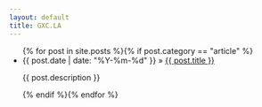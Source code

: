 ```yaml
---
layout: default
title: GXC.LA
---
```

<ul>{% for post in site.posts %}{% if post.category == "article" %}
<li>{{ post.date | date: "%Y-%m-%d" }} &raquo; <a href="{{ post.url }}" target="_blank">{{ post.title }}</a></li>
<p>{{ post.description }}</p>
{% endif %}{% endfor %}</ul>

